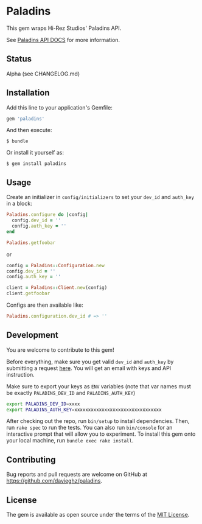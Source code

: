 # Paladins

This gem wraps Hi-Rez Studios' Paladins API.

See [Paladins API DOCS](https://docs.google.com/document/d/1OFS-3ocSx-1Rvg4afAnEHlT3917MAK_6eJTR6rzr-BM) for more information.

## Status

Alpha (see CHANGELOG.md)

## Installation

Add this line to your application's Gemfile:

```ruby
gem 'paladins'
```

And then execute:

    $ bundle

Or install it yourself as:

    $ gem install paladins

## Usage

Create an initializer in `config/initializers` to set your `dev_id` and `auth_key` in a block:

```ruby
Paladins.configure do |config|
  config.dev_id = ''
  config.auth_key = ''
end

Paladins.getfoobar
```

or

```ruby
config = Paladins::Configuration.new
config.dev_id = ''
config.auth_key = ''

client = Paladins::Client.new(config)
client.getfoobar
```

Configs are then available like:

```ruby
Paladins.configuration.dev_id # => ''
```

## Development

You are welcome to contribute to this gem!

Before everything, make sure you get valid `dev_id` and `auth_key` by submitting a request [here](https://fs12.formsite.com/HiRez/form48/secure_index.html). You will get an email with keys and API instruction.

Make sure to export your keys as `ENV` variables (note that var names must be exactly `PALADINS_DEV_ID` and `PALADINS_AUTH_KEY`)

```bash
export PALADINS_DEV_ID=xxxx
export PALADINS_AUTH_KEY=xxxxxxxxxxxxxxxxxxxxxxxxxxxxxxxx
```

After checking out the repo, run `bin/setup` to install dependencies. Then, run `rake spec` to run the tests. You can also run `bin/console` for an interactive prompt that will allow you to experiment. To install this gem onto your local machine, run `bundle exec rake install`.

## Contributing

Bug reports and pull requests are welcome on GitHub at https://github.com/davieghz/paladins.

## License

The gem is available as open source under the terms of the [MIT License](https://opensource.org/licenses/MIT).
